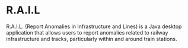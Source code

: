 # R.A.I.L
R.A.I.L. (Report Anomalies in Infrastructure and Lines) is a Java desktop application that allows users to report anomalies related to railway infrastructure and tracks, particularly within and around train stations.
